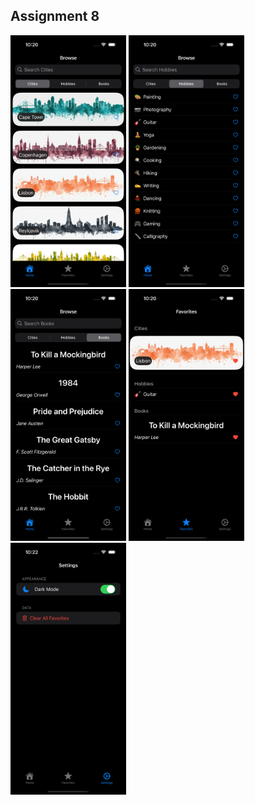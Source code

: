 <h2>Assignment 8</h2>

<p float="left">
  <img src="https://raw.githubusercontent.com/Trey-Gaines/Favorites/main/Simulator%20Screenshot%20-%20iPhone%2016%20Pro%20-%202025-07-14%20at%2022.20.39.png" width="185" />
  <img src="https://raw.githubusercontent.com/Trey-Gaines/Favorites/main/Simulator%20Screenshot%20-%20iPhone%2016%20Pro%20-%202025-07-14%20at%2022.20.41.png" width="185" />
  <img src="https://raw.githubusercontent.com/Trey-Gaines/Favorites/main/Simulator%20Screenshot%20-%20iPhone%2016%20Pro%20-%202025-07-14%20at%2022.20.43.png" width="185" />
  <img src="https://raw.githubusercontent.com/Trey-Gaines/Favorites/main/Simulator%20Screenshot%20-%20iPhone%2016%20Pro%20-%202025-07-14%20at%2022.20.54.png" width="185" />
  <img src="https://raw.githubusercontent.com/Trey-Gaines/Favorites/main/simulator_screenshot_58E4E96B-8EDE-4D11-908C-3A9AE0A00EFC.png" width="185" />
</p>

